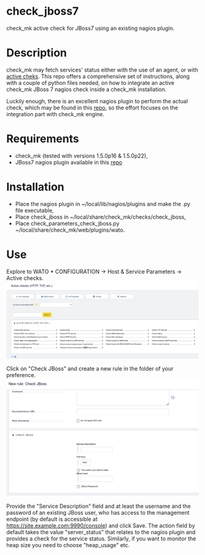 check_jboss7
============
check_mk active check for JBoss7 using an existing nagios plugin.

Description
===========
check_mk may fetch services' status either with the use of an agent, or with [active cheks](https://checkmk.com/cms_wato_services.html#active_checks). This repo offers a comprehensive set of instructions, along with a couple of python files needed, on how to integrate an active check_mk JBoss 7 nagios check inside a check_mk installation.

Luckily enough, there is an excellent nagios plugin to perform the actual check, which may be found in this [repo](https://github.com/aparnachaudhary/nagios-plugin-jbossas7.git), so the effort focuses on the integration part with check_mk engine.

Requirements
============
- check_mk (tested with versions 1.5.0p16 & 1.5.0p22),
- JBoss7 nagios plugin available in this [repo](https://github.com/aparnachaudhary/nagios-plugin-jbossas7.git)

Installation
============
- Place the nagios plugin in ~/local/lib/nagios/plugins and make the .py file executable,
- Place check_jboss in ~/local/share/check_mk/checks/check_jboss,
- Place check_parameters_check_jboss.py ~/local/share/check_mk/web/plugins/wato.

Use
===
Explore to WATO * CONFIGURATION -> Host & Service Parameters -> Active checks. 
 ![Active checks page](Active_check_JBoss.png)

Click on "Check JBoss" and create a new rule in the folder of your preference.
 ![Parameters](New_rule_check_JBoss.png)

Provide the "Service Description" field and at least the username and the password of an existing JBoss user, who has access to the management endpoint (by default is accessible at https://site.example.com:9990/console) and click Save. The action field by default takes the value "server_status" that relates to the nagios plugin and provides a check for the service status. Similarly, if you want to monitor the heap size you need to choose "heap_usage" etc.
